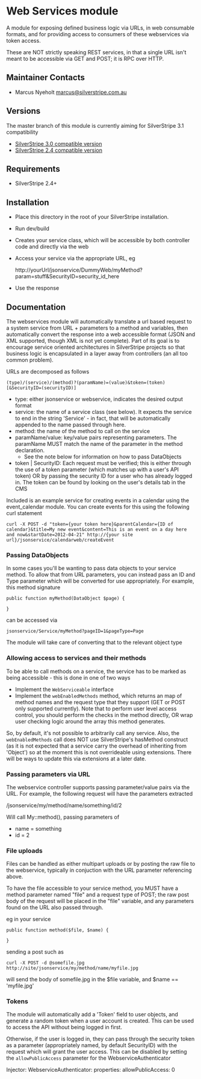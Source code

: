 
# Web Services module

A module for exposing defined business logic via URLs, in web consumable
formats, and for providing access to consumers of these webservices via 
token access. 

These are NOT strictly speaking REST services, in that a single URL isn't
meant to be accessible via GET and POST; it is RPC over HTTP.

## Maintainer Contacts

*  Marcus Nyeholt <marcus@silverstripe.com.au>

## Versions

The master branch of this module is currently aiming for SilverStripe 3.1 compatibility

* [SilverStripe 3.0 compatible version](https://github.com/nyeholt/silverstripe-webservices/tree/1.0)
* [SilverStripe 2.4 compatible version](https://github.com/nyeholt/silverstripe-webservices/tree/ss24)

## Requirements

* SilverStripe 2.4+

## Installation

* Place this directory in the root of your SilverStripe installation. 
* Run dev/build 
* Creates your service class, which will be accessible by both controller 
  code and directly via the web
* Access your service via the appropriate URL, eg

	http://yourUrl/jsonservice/DummyWeb/myMethod?param=stuff&SecurityID=security_id_here


* Use the response

## Documentation

The webservices module will automatically translate a url based request to a
system service from URL + parameters to a method and variables, then 
automatically convert the response into a web accessible format (JSON and XML
supported, though XML is not yet complete). Part of its goal is to encourage
service oriented architectures in SilverStripe projects so that business logic
is encapsulated in a layer away from controllers (an all too common problem). 

URLs are decomposed as follows

    (type)/(service)/(method)?(paramName)=(value)&token=(token)[&SecurityID=(securityID)]

* type: either jsonservice or webservice, indicates the desired output format
* service: the name of a service class (see below). It expects the service to
  end in the string 'Service' - in fact, that will be automatically appended to
  the name passed through here. 
* method: the name of the method to call on the service
* paramName/value: key/value pairs representing parameters. The paramName MUST
  match the name of the parameter in the method declaration. 
  * See the note below for information on how to pass DataObjects
* token | SecurityID: Each request must be verified; this is either through
  the use of a token parameter (which matches up with a user's API token) OR
  by passing the security ID for a user who has already logged in. The token 
  can be found by looking on the user's details tab in the CMS

Included is an example service for creating events in a calendar using the
event_calendar module. You can create events for this using the following
curl statement

    curl -X POST -d "token={your token here}&parentCalendar={ID of calendar}&title=My new event&content=This is an event on a day here and now&startDate=2012-04-21" http://{your site url}/jsonservice/calendarweb/createEvent

### Passing DataObjects

In some cases you'll be wanting to pass data objects to your service method. 
To allow that from URL parameters, you can instead pass an ID and Type parameter
which will be converted for use appropriately. For example, this method signature

	public function myMethod(DataObject $page) {

	}

can be accessed via

	jsonservice/Service/myMethod?pageID=1&pageType=Page

The module will take care of converting that to the relevant object type

### Allowing access to services and their methods

To be able to call methods on a service, the service has to be marked as being
accessible - this is done in one of two ways

* Implement the `WebServiceable` interface
* Implement the `webEnabledMethods` method, which returns an map of method names
  and the request type that they support (GET or POST only supported currently).
  Note that to perform user level access control, you should perform the checks
  in the method directly, OR wrap user checking logic around the array this
  method generates. 

So, by default, it's not possible to arbitrarily call any service. Also, the
`webEnabledMethods` call does NOT use SilverStripe's hasMethod construct (as
it is not expected that a service carry the overhead of inheriting from 
'Object') so at the moment this is not overrideable using extensions. There will
be ways to update this via extensions at a later date. 

### Passing parameters via URL

The webservice controller supports passing parameter/value pairs via the URL. 
For example, the following request will have the parameters extracted

/jsonservice/my/method/name/something/id/2

Will call My::method(), passing parameters of 

* name = something
* id = 2

### File uploads

Files can be handled as either multipart uploads or by posting the raw file to 
the webservice, typically in conjuction with the URL parameter referencing above. 

To have the file accessible to your service method, you MUST have a method 
parameter named "file" and a request type of POST; the raw post body of the 
request will be placed in the "file" variable, and any parameters found on the
URL also passed through. 

eg in your service 

    public function method($file, $name) {
    
    }
    
sending a post such as

    curl -X POST -d @somefile.jpg http://site/jsonservice/my/method/name/myfile.jpg

will send the body of somefile.jpg in the $file variable, and $name == 'myfile.jpg'

### Tokens

The module will automatically add a 'Token' field to user objects, and
generate a random token when a user account is created. This can be used
to access the API without being logged in first. 

Otherwise, if the user is logged in, they can pass through the security token
as a parameter (appropriately named, by default SecurityID) with the request
which will grant the user access. This can be disabled by setting the 
`allowPublicAccess` parameter for the WebserviceAuthenticator

Injector:
  WebserviceAuthenticator:
    properties:
      allowPublicAccess: 0

	










